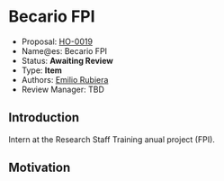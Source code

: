 # Becario FPI

* Proposal: [HO-0019](0019-becario-fpi.md)
* Name@es: Becario FPI
* Status: **Awaiting Review**
* Type: **Item**
* Authors: [Emilio Rubiera](https://github.com/spitxa)
* Review Manager: TBD

## Introduction

Intern at the Research Staff Training anual project (FPI). 

## Motivation
